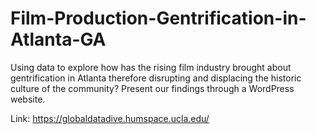# Film-Production-Gentrification-in-Atlanta-GA
Using data to explore how has the rising film industry brought about gentrification in Atlanta therefore disrupting and displacing the historic culture of the community? Present our findings through a WordPress website.

Link:
https://globaldatadive.humspace.ucla.edu/
